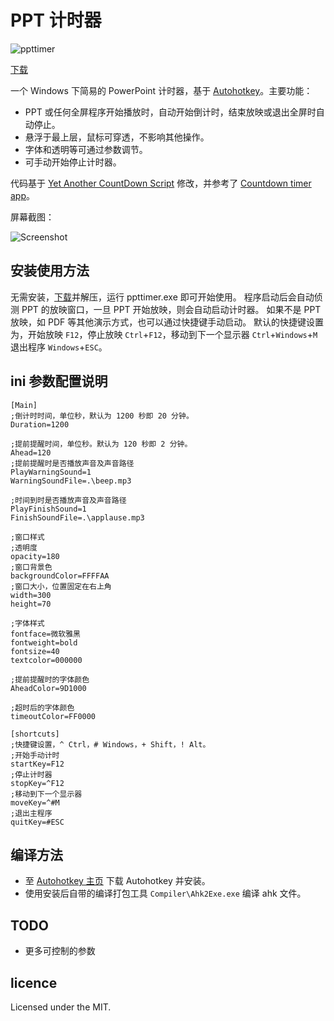 # PPT 计时器
![ppttimer](ppttimer.png)

[下载](https://github.com/old9/ppttimer/releases)

一个 Windows 下简易的 PowerPoint 计时器，基于 [Autohotkey](http://autohotkey.com)。主要功能：
* PPT 或任何全屏程序开始播放时，自动开始倒计时，结束放映或退出全屏时自动停止。
* 悬浮于最上层，鼠标可穿透，不影响其他操作。
* 字体和透明等可通过参数调节。
* 可手动开始停止计时器。

代码基于 [Yet Another CountDown Script](http://www.autohotkey.com/board/topic/19679-yet-another-countdown-script/) 修改，并参考了 [Countdown timer app](http://www.autohotkey.com/board/topic/57463-countdown-timer-app/)。

屏幕截图：

![Screenshot](screenshot.png)

## 安装使用方法

无需安装，[下载](https://github.com/old9/ppttimer/releases)并解压，运行 ppttimer.exe 即可开始使用。
程序启动后会自动侦测 PPT 的放映窗口，一旦 PPT 开始放映，则会自动启动计时器。
如果不是 PPT 放映，如 PDF 等其他演示方式，也可以通过快捷键手动启动。
默认的快捷键设置为，开始放映 `F12`，停止放映 `Ctrl`+`F12`，移动到下一个显示器 `Ctrl`+`Windows`+`M` 退出程序 `Windows`+`ESC`。

## ini 参数配置说明

```
[Main]
;倒计时时间，单位秒，默认为 1200 秒即 20 分钟。
Duration=1200

;提前提醒时间，单位秒。默认为 120 秒即 2 分钟。
Ahead=120
;提前提醒时是否播放声音及声音路径
PlayWarningSound=1
WarningSoundFile=.\beep.mp3

;时间到时是否播放声音及声音路径
PlayFinishSound=1
FinishSoundFile=.\applause.mp3

;窗口样式
;透明度
opacity=180
;窗口背景色
backgroundColor=FFFFAA
;窗口大小，位置固定在右上角
width=300
height=70

;字体样式
fontface=微软雅黑
fontweight=bold
fontsize=40
textcolor=000000

;提前提醒时的字体颜色
AheadColor=9D1000

;超时后的字体颜色
timeoutColor=FF0000

[shortcuts]
;快捷键设置，^ Ctrl，# Windows，+ Shift，! Alt。
;开始手动计时
startKey=F12
;停止计时器
stopKey=^F12
;移动到下一个显示器
moveKey=^#M
;退出主程序
quitKey=#ESC
```

## 编译方法
* 至 [Autohotkey 主页](https://autohotkey.com) 下载 Autohotkey 并安装。
* 使用安装后自带的编译打包工具 `Compiler\Ahk2Exe.exe` 编译 ahk 文件。

## TODO

* 更多可控制的参数

## licence

Licensed under the MIT.